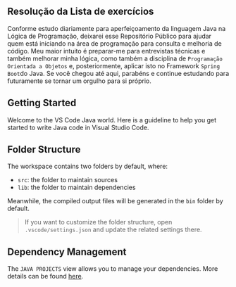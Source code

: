 ## Resolução da Lista de exercícios
Conforme estudo diariamente para aperfeiçoamento da linguagem Java na Lógica de Programação, deixarei esse Repositório Público para ajudar quem está iniciando na área de programação para consulta e melhoria de código.
Meu maior intuito é preparar-me para entrevistas técnicas e também melhorar minha lógica, como também a disciplina de `Programação Orientada a Objetos` e, posteriormente, aplicar isto no Framework `Spring Boot`do Java.
Se você chegou até aqui, parabéns e continue estudando para futuramente se tornar um orgulho para si próprio.

## Getting Started

Welcome to the VS Code Java world. Here is a guideline to help you get started to write Java code in Visual Studio Code.

## Folder Structure

The workspace contains two folders by default, where:

- `src`: the folder to maintain sources
- `lib`: the folder to maintain dependencies

Meanwhile, the compiled output files will be generated in the `bin` folder by default.

> If you want to customize the folder structure, open `.vscode/settings.json` and update the related settings there.

## Dependency Management

The `JAVA PROJECTS` view allows you to manage your dependencies. More details can be found [here](https://github.com/microsoft/vscode-java-dependency#manage-dependencies).
